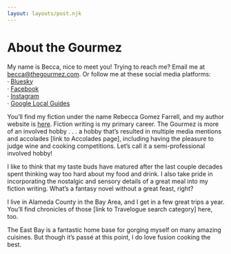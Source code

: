 ```yaml
---
layout: layouts/post.njk
---
```

<h1>About the Gourmez</h1>

My name is Becca, nice to meet you! Trying to reach me? Email me at becca@thegourmez.com. Or follow me at these social media platforms:\
· <a href="https://bsky.app/profile/becca.gomezfarrell.com">Bluesky</a>\
· <a href="https://www.facebook.com/thegourmez">Facebook</a>\
· <a href="https://www.instagram.com/thegourmez/">Instagram</a>\
· <a href="https://www.google.com/maps/contrib/104971947198932460372">Google Local Guides</a>

You’ll find my fiction under the name Rebecca Gomez Farrell, and my author website is <a href="https://rebeccagomezfarrell.com">here</a>. Fiction writing is my primary career. The Gourmez is more of an involved hobby . . . a hobby that’s resulted in multiple media mentions and accolades [link to Accolades page], including having the pleasure to judge wine and cooking competitions. Let’s call it a semi-professional involved hobby!

I like to think that my taste buds have matured after the last couple decades spent thinking way too hard about my food and drink. I also take pride in incorporating the nostalgic and sensory details of a great meal into my fiction writing. What’s a fantasy novel without a great feast, right?

I live in Alameda County in the Bay Area, and I get in a few great trips a year. You’ll find chronicles of those [link to Travelogue search category] here, too.

The East Bay is a fantastic home base for gorging myself on many amazing cuisines. But though it’s passé at this point, I do love fusion cooking the best.